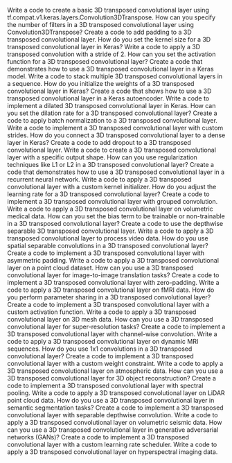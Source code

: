 Write a code to create a basic 3D transposed convolutional layer using tf.compat.v1.keras.layers.Convolution3DTranspose.
How can you specify the number of filters in a 3D transposed convolutional layer using Convolution3DTranspose?
Create a code to add padding to a 3D transposed convolutional layer.
How do you set the kernel size for a 3D transposed convolutional layer in Keras?
Write a code to apply a 3D transposed convolution with a stride of 2.
How can you set the activation function for a 3D transposed convolutional layer?
Create a code that demonstrates how to use a 3D transposed convolutional layer in a Keras model.
Write a code to stack multiple 3D transposed convolutional layers in a sequence.
How do you initialize the weights of a 3D transposed convolutional layer in Keras?
Create a code that shows how to use a 3D transposed convolutional layer in a Keras autoencoder.
Write a code to implement a dilated 3D transposed convolutional layer in Keras.
How can you set the dilation rate for a 3D transposed convolutional layer?
Create a code to apply batch normalization to a 3D transposed convolutional layer.
Write a code to implement a 3D transposed convolutional layer with custom strides.
How do you connect a 3D transposed convolutional layer to a dense layer in Keras?
Create a code to add dropout to a 3D transposed convolutional layer.
Write a code to create a 3D transposed convolutional layer with a specific output shape.
How can you use regularization techniques like L1 or L2 in a 3D transposed convolutional layer?
Create a code that demonstrates how to use a 3D transposed convolutional layer in a recurrent neural network.
Write a code to apply a 3D transposed convolutional layer with a custom kernel initializer.
How do you adjust the learning rate for a 3D transposed convolutional layer?
Create a code to implement a 3D transposed convolutional layer with grouped convolution.
Write a code to apply a 3D transposed convolutional layer on volumetric medical data.
How can you set the bias term to be trainable or non-trainable in a 3D transposed convolutional layer?
Create a code to use the depthwise separable 3D transposed convolutional layer.
Write a code to apply a 3D transposed convolutional layer to process video data.
How do you use spatial separable convolutions in a 3D transposed convolutional layer?
Create a code to implement a 3D transposed convolutional layer with asymmetric padding.
Write a code to apply a 3D transposed convolutional layer on a point cloud dataset.
How can you use a 3D transposed convolutional layer for image-to-image translation tasks?
Create a code to implement a 3D transposed convolutional layer with zero-padding.
Write a code to apply a 3D transposed convolutional layer on fMRI data.
How do you perform parameter sharing in a 3D transposed convolutional layer?
Create a code to implement a 3D transposed convolutional layer with a custom activation function.
Write a code to apply a 3D transposed convolutional layer on 3D mesh data.
How can you use a 3D transposed convolutional layer for super-resolution tasks?
Create a code to implement a 3D transposed convolutional layer with channel-wise convolution.
Write a code to apply a 3D transposed convolutional layer on dynamic MRI sequences.
How do you use 1x1 convolutions in a 3D transposed convolutional layer?
Create a code to implement a 3D transposed convolutional layer with a custom weight constraint.
Write a code to apply a 3D transposed convolutional layer on atmospheric data.
How can you use a 3D transposed convolutional layer for 3D object reconstruction?
Create a code to implement a 3D transposed convolutional layer with spectral pooling.
Write a code to apply a 3D transposed convolutional layer on LiDAR point cloud data.
How do you use a 3D transposed convolutional layer in semantic segmentation tasks?
Create a code to implement a 3D transposed convolutional layer with separable depthwise convolution.
Write a code to apply a 3D transposed convolutional layer on volumetric seismic data.
How can you use a 3D transposed convolutional layer in generative adversarial networks (GANs)?
Create a code to implement a 3D transposed convolutional layer with a custom learning rate scheduler.
Write a code to apply a 3D transposed convolutional layer on hyperspectral imaging data.